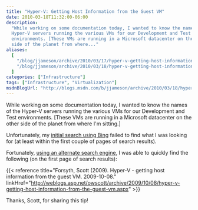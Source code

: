 ```yaml
---
title: "Hyper-V: Getting Host Information from the Guest VM"
date: 2010-03-18T11:32:00-06:00
description:
  "While working on some documentation today, I wanted to know the names of the
  Hyper-V servers running the various VMs for our Development and Test
  environments. [These VMs are running in a Microsoft datacenter on the other
  side of the planet from where..."
aliases:
  [
    "/blog/jjameson/archive/2010/03/17/hyper-v-getting-host-information-from-the-guest-vm.aspx",
    "/blog/jjameson/archive/2010/03/18/hyper-v-getting-host-information-from-the-guest-vm.aspx",
  ]
categories: ["Infrastructure"]
tags: ["Infrastructure", "Virtualization"]
msdnBlogUrl: "http://blogs.msdn.com/b/jjameson/archive/2010/03/18/hyper-v-getting-host-information-from-the-guest-vm.aspx"
---
```


While working on some documentation today, I wanted to know the names of the
Hyper-V servers running the various VMs for our Development and Test
environments. [These VMs are running in a Microsoft datacenter on the other side
of the planet from where I'm sitting.]

Unfortunately, my
[initial search using Bing](http://www.bing.com/search?q=Hyper-V+guest+determine+host&sc=1-28&FORM=PORE)
failed to find what I was looking for (at least within the first couple of pages
of search results).

Fortunately,
[using an alternate search engine](http://www.google.com/search?q=Hyper-V+guest+determine+host&hl=en),
I was able to quickly find the following (on the first page of search results):

{{< reference
title="Forsyth, Scott (2009). Hyper-V - getting host information from the guest VM. 2009-10-08."
linkHref="http://weblogs.asp.net/owscott/archive/2009/10/08/hyper-v-getting-host-information-from-the-guest-vm.aspx" >}}

Thanks, Scott, for sharing this tip!
